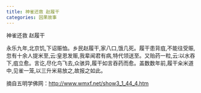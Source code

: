 ```yaml
---
title: 神雀还救 赵履干
categories: 因果故事
---
```


	   
神雀还救 赵履干

永乐九年,北京饥,下诏赈恤。乡民赵履干,家八口,饿几死。履干患背疽,不能往受赈,忽有十余人提米至,云:皇恩发赈,我辈闻君有病,特代领送至。又贻药一粒,云:以水吞下,疽立愈。言讫,尽化鸟飞去,众骇异,履干如言吞药而愈。盖数数年前,履干籴米道中,见雀一笼,以三升米易放之,故报之如此。

摘自五明学佛网：http://www.wmxf.net/show3_1_44_4.htm